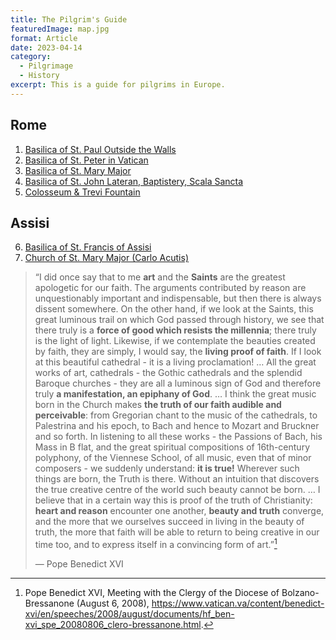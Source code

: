 ```yaml
---
title: The Pilgrim's Guide
featuredImage: map.jpg
format: Article
date: 2023-04-14
category:
  - Pilgrimage
  - History
excerpt: This is a guide for pilgrims in Europe.
---
```


## Rome
1. [Basilica of St. Paul Outside the Walls](/post/basilica-paul/)
2. [Basilica of St. Peter in Vatican](/post/basilica-peter/)
3. [Basilica of St. Mary Major](/post/mary-major/)
4. [Basilica of St. John Lateran, Baptistery, Scala Sancta](/post/lateran/)
5. [Colosseum & Trevi Fountain](/post/colosseum/)

## Assisi
6. [Basilica of St. Francis of Assisi](/post/assisi/)
7. [Church of St. Mary Major (Carlo Acutis)](/post/acutis/)
  
  
> “I did once say that to me **art** and the **Saints** are the greatest apologetic for our faith. The arguments contributed by reason are unquestionably important and indispensable, but then there is always dissent somewhere. On the other hand, if we look at the Saints, this great luminous trail on which God passed through history, we see that there truly is a **force of good which resists the millennia**; there truly is the light of light. Likewise, if we contemplate the beauties created by faith, they are simply, I would say, the **living proof of faith**. If I look at this beautiful cathedral - it is a living proclamation! … All the great works of art, cathedrals - the Gothic cathedrals and the splendid Baroque churches - they are all a luminous sign of God and therefore truly **a manifestation, an epiphany of God**. … I think the great music born in the Church makes **the truth of our faith audible and perceivable**: from Gregorian chant to the music of the cathedrals, to Palestrina and his epoch, to Bach and hence to Mozart and Bruckner and so forth. In listening to all these works - the Passions of Bach, his Mass in B flat, and the great spiritual compositions of 16th-century polyphony, of the Viennese School, of all music, even that of minor composers - we suddenly understand: **it is true!** Wherever such things are born, the Truth is there. Without an intuition that discovers the true creative centre of the world such beauty cannot be born. … I believe that in a certain way this is proof of the truth of Christianity: **heart and reason** encounter one another, **beauty and truth** converge, and the more that we ourselves succeed in living in the beauty of truth, the more that faith will be able to return to being creative in our time too, and to express itself in a convincing form of art.”[^1]
> 
> — Pope Benedict XVI

[^1]:Pope Benedict XVI, Meeting with the Clergy of the Diocese of Bolzano-Bressanone (August 6, 2008), https://www.vatican.va/content/benedict-xvi/en/speeches/2008/august/documents/hf_ben-xvi_spe_20080806_clero-bressanone.html.
